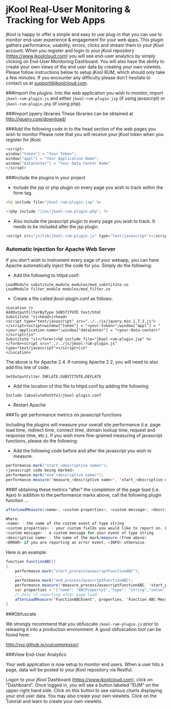 # jKool Real-User Monitoring & Tracking for Web Apps

jKool is happy to offer a simple and easy to use plug-in that you can use to monitor end-user experience & engagement for your web apps. This plugin gathers performance, usability, errors, clicks and stream them to your jKool account. When you register and login to your jKool repository (https://www.jkoolcloud.com) you will see end-user analytics by simply clicking on End-User Monitoring Dashboard. You will also have the ability to create your own views of the end user data by creating your own viewlets. Please follow instructions below to setup jKool RUM, which should only take a few minutes. If you encounter any difficulty please don't hesitate to contact us at support@jkoolcloud.com.

###Import the plugins.
Into the web application you wish to monitor, import `jkool-rum-plugin.js` and either `jkool-rum-plugin.jsp` (if using javascript) or `jkool-rum-plugin.php` (if using php).

###Import jquery libraries 
These libraries can be obtained at http://jquery.com/download/

###Add the following code in to the head section of the web pages you wish to monitor
Please note that you will receive your jKool token when you register for jKool.
```java
<script>
window["token"] = "Your Token";
window["appl"] = "Your Application Name";
window["dataCenter"] = "Your Data Center Name"
</script>
```

###Include the plugins in your project

* Include the jsp or php plugin on every page you wish to track within the form tag.
```java
<%@ include file="jkool-rum-plugin.jsp" %>
```
```java
<?php include "/inc/jkool-rum-plugin.php"; ?>
```

* Also include the javascript plugin to every page you wish to track.  It needs to be included after the jsp plugin.
```java
<script src="js/lib/jkool-rum-plugin.js" type="text/javascript"></script>
```

### Automatic Injection for Apache Web Server
If you don't wish to instrument every page of your webapp, you can have Apache automatically inject the code for you. Simply do the following:
* Add the following to httpd.conf:
```
LoadModule substitute_module modules/mod_substitute.so
LoadModule filter_module modules/mod_filter.so
```
* Create a file called jkool-plugin.conf as follows:
```
<Location />
AddOutputFilterByType SUBSTITUTE text/html
Substitute "s|<head>|<head>
<script type="text/javascript" src="../../js/jquery.min.1.7.2.js"></script><script>window["token"] = "<your-token>";window["appl"] = "<your-application-name>";window["dataCenter"] = "<your-data-center>"</script>|in"
Substitute "s|</form>|<%@ include file="jkool-rum-plugin.jsp" %></form><script src="../../js/jkool-rum-plugin.js" type="text/javascript"></script>|in"
</Location>
```
The above is for Apache 2.4. If running Apache 2.2, you will need to also add this line of code:
```
SetOutputFilter INFLATE;SUBSTITUTE;DEFLATE 
```

* Add the location of this file to httpd.conf by adding the following:
```
Include [absolutePathTo]/jkool-plugin.conf
```
* Restart Apache

###To get performance metrics on javascript functions

Including the plugins will measure your overall site performance (i.e. page load time, redirect time, connect time, domain lookup time, request and response time, etc.). If you wish more fine-grained measuring of javascript functions, please do the following:

* Add the following code before and after the javascript you wish to measure.
```java
performance.mark("start_<descriptive name>");  
<javascript code being marked>
performance.mark("end_<descriptive name>");  
performance.measure('measure_<descriptive name>', 'start_<descriptive name>', 'end_<descriptive name>');
```
###If obtaining these metrics "after" the completion of the page load (i.e. Ajax)
In addition to the performance marks above, call the following plugin function ...
```java
afterLoadMeasure(<name>, <custom properties>, <custom message>, <descriptive name>, <INFO or ERROR>)

Where:
<name> - the name of the custom event of type string
<custom properties> - your custom fields you would like to report on. Each field should be in the following format and be of type string: {"name": "<name value>","type": <type value>,"value":"<value value>"},...
<custom message> - a custom message for your event of type string
<descriptive name> - the name of the mark/measure (from above)
<ERROR> if you are reporting an error event, <INFO> otherwise.
```

Here is an example:

```java
function FunctionABC()
{
	performance.mark("start_processJavascriptFunctionABC");
	...
	performance.mark("end_processJavascriptFunctionABC);  
	performance.measure('measure_processJavascriptFunctionABC, 'start_processJavascriptFunctionABC, 'end_processJavascriptFunctionABC);	
	var properties = '{"name": "ABCProperty1","type": "string","value":"hello"},{"name": "ABCPropery2","type": "integer","value":"10"}';	
	// Only if reporting after page load.
	afterLoadMeasure('FunctionABCEvent', properties, 'Function ABC Message', 'processJavascriptFunctionABC, 'INFO'); 
}
```

###Obfuscate

We strongly recommend that you obfuscate `jkool-rum-plugin.js` prior to releasing it into a production environment. A good obfuscation tool can be found here:

http://yui.github.io/yuicompressor/

###View End-User Analytics	
		
Your web application is now setup to monitor end users. When a user hits a page, data will be posted to your jKool repository via Restful.

Logon to your jKool Dashboard (https://www.jkoolcloud.com), click on "Dashboard". Once logged in, you will see a button labeled "EUM" on the upper-right hand side. Click on this button to see various charts displaying your end user data. You may also create your own viewlets. Click on the Tutorial and learn to create your own viewlets.
